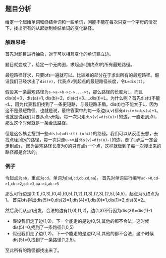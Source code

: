 ## 题目分析

给定一个起始单词和终结单词和一些单词，问能不能在每次只变一个字母的情况下，找出所有的从起始到终结单词的变化路径。

### 解题思路

首先对题目进行抽象，对于可以相互变化的单词建立边。

题目就变成了，给定一个无向图，求起点s到终点t的所有最短路径。

最短路径好求，只要bfs一遍就可以。比较难的部分在于求出所有的最短路径。假设我们已经求出了`dis(v)`，代表点v到起点的最短路径长度，令`L=dis(t)`。

假设某一条最短路径为`s->a->b->c->...->t`，那么路径的长度为L，而且dis(s)=0，dis(a)=1, dis(b)=2，dis(c)=3.....dis(t)=L。为什么呢？首先dis(t)不能<L，因为代表我们找到了一条更短路，与最短路矛盾。dis(t)也不能大于L，因为这不是最短路径。也就是说，最终答案中的每一条边(u,v)都有`dis(v)=dis(u)+1`。也就是说我们只要从点s开始，每一次只走`dis(v)=dis(u)+1`的边，一直走到点t，那么这个时候就是一条合法路径。

但是这么搞会搜到一些`dis(u)=dis(t) (u!=t)`的路径。我们可以从反面去想，去找点t到点s的路径，每一次只走`u->v`且`dis(v)=dis(u)-1`的边，走了L步后一定会走到点s， 因为最短路径长度为0的只有点s一个点，这样就做到了每一次搜出来的路径都是合法的。

### 例子

令起点为`ab`，重点为`cd`，单词为[`ad`,`cd`,`cb`,`cd`,`aa`]。 首先对单词进行编号`ad->0`,`cd->1`,`cb->2`,`cd->3`,`aa->4`,`ab->5`

那么可行边是(0,1),(0,3),(0,4),(0,5),(1,2),(1,3),(2,3),(2,5),(4,5)，起点为5,终点为1。
首先bfs得出dis(5)=0,dis(2)=1,dis(4)=1,dis(0)=1,dis(1)=2,dis(3)=2。

然后我们从点1出发，合法的边有(1,0),(1,2)，边(1,3)不行因为dis(3)!=dis(1)-1
- 假设我们走了边(1,0)，下一个能走的是边(0,5),其他的都不合法，这时候dis(5)=0,找到了一条路径(1,0,5)
- 假设我们走了边(1,2)，下一个能走的是边(2,5),其他的都不合法，这个时候dis(5)=0,找到了一条路径(1,2,5)。

至此所有的路径都找出来了。